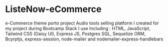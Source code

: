 # ListeNow-eCommerce
e-Commerce theme porto project
Audio tools selling platform I created for my project during Bootcamp
Stack I use Including : HTML, JavaScript, Tailwind CSS (Daisy UI), Express JS, Postgres SQL, Sequelize ORM, Bcyrptjs, express-session, node-mailer and nodemailer-express-handlebars
